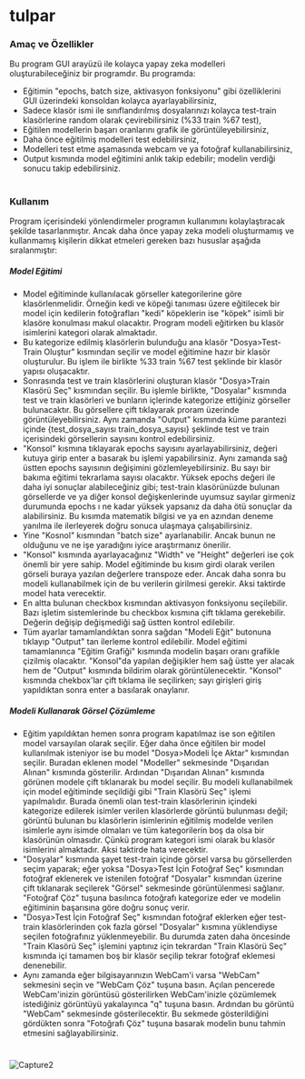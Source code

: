 # tulpar
### Amaç ve Özellikler
Bu program GUI arayüzü ile kolayca yapay zeka modelleri oluşturabileceğiniz bir programdır. Bu programda:
- Eğitimin "epochs, batch size, aktivasyon fonksiyonu" gibi özelliklerini GUI üzerindeki konsoldan kolayca ayarlayabilirsiniz,
- Sadece klasör ismi ile sınıflandırılmış dosyalarınızı kolayca test-train klasörlerine random olarak çevirebilirsiniz (%33 train %67 test),
- Eğitilen modellerin başarı oranlarını grafik ile görüntüleyebilirsiniz,
- Daha önce eğitilmiş modelleri test edebilirsiniz,
- Modelleri test etme aşamasında webcam ve ya fotoğraf kullanabilirsiniz,
- Output kısmında model eğitimini anlık takip edebilir; modelin verdiği sonucu takip edebilirsiniz.
# 
### Kullanım
Program içerisindeki yönlendirmeler programın kullanımını kolaylaştıracak şekilde tasarlanmıştır. Ancak daha önce yapay zeka modeli oluşturmamış ve kullanmamış kişilerin dikkat etmeleri gereken bazı hususlar aşağıda sıralanmıştır:
##### Model Eğitimi
- Model eğitiminde kullanılacak görseller kategorilerine göre klasörlenmelidir. Örneğin kedi ve köpeği tanıması üzere eğitilecek bir model için kedilerin fotoğrafları "kedi" köpeklerin ise "köpek" isimli bir klasöre konulması makul olacaktır. Program modeli eğitirken bu klasör isimlerini kategori olarak almaktadır. 
- Bu kategorize edilmiş klasörlerin bulunduğu ana klasör "Dosya>Test-Train Oluştur" kısmından seçilir ve model eğitimine hazır bir klasör oluşturulur. Bu işlem ile birlikte %33 train %67 test şeklinde bir klasör yapısı oluşacaktır. 
- Sonrasında test ve train klasörlerini oluşturan klasör "Dosya>Train Klasörü Seç" kısmından seçilir. Bu işlemle birlikte, "Dosyalar" kısmında test ve train klasörleri ve bunların içlerinde kategorize ettiğiniz görseller bulunacaktır. Bu görsellere çift tıklayarak proram üzerinde görüntüleyebilirsiniz. Aynı zamanda "Output" kısmında küme parantezi içinde {test_dosya_sayısı train_dosya_sayısı} şeklinde test ve train içerisindeki görsellerin sayısını kontrol edebilirsiniz.
- "Konsol" kısmına tıklayarak epochs sayısını ayarlayabilirsiniz, değeri kutuya girip enter a basarak bu işlemi yapabilirsiniz. Aynı zamanda sağ üstten epochs sayısının değişimini gözlemleyebilirsiniz. Bu sayı bir bakıma eğitimi tekrarlama sayısı olacaktır. Yüksek epochs değeri ile daha iyi sonuçlar alabileceğiniz gibi; test-train klasörünüzde bulunan görsellerde ve ya diğer konsol değişkenlerinde uyumsuz sayılar girmeniz durumunda epochs ı ne kadar yüksek yapsanız da daha ötü sonuçlar da alabilirsiniz. Bu kısımda matematik bilgisi ve ya en azından deneme yanılma ile ilerleyerek doğru sonuca ulaşmaya çalışabilirsiniz.
- Yine "Kosnol" kısmından "batch size" ayarlanabilir. Ancak bunun ne olduğunu ve ne işe yaradığını iyice araştırmanız önerilir.
- "Konsol" kısmında ayarlayacağınız "Width" ve "Height" değerleri ise çok önemli bir yere sahip. Model eğitiminde bu kısım girdi olarak verilen görseli buraya yazılan değerlere transpoze eder. Ancak daha sonra bu modeli kullanabilmek için de bu verilerin girilmesi gerekir. Aksi taktirde model hata verecektir. 
- En altta bulunan checkbox kısmından aktivasyon fonksiyonu seçilebilir. Bazı işletim sistemlerinde bu checkbox kısmına çift tıklama gerekebilir. Değerin değişip değişmediği sağ üstten kontrol edilebilir.
- Tüm ayarlar tamamlandıktan sonra sağdan "Modeli Eğit" butonuna tıklayıp "Output" tan ilerleme kontrol edilebilir. Model eğitimi tamamlanınca "Eğitim Grafiği" kısmında modelin başarı oranı grafikle çizilmiş olacaktır.
"Konsol"da yapılan değişikler hem sağ üstte yer alacak hem de "Output" kısmında bildirim olarak görüntülenecektir. "Konsol" kısmında chekbox'lar çift tıklama ile seçilirken; sayı girişleri giriş yapıldıktan sonra enter a basılarak onaylanır.
##### Modeli Kullanarak Görsel Çözümleme
- Eğitim yapıldıktan hemen sonra program kapatılmaz ise son eğitilen model varsayılan olarak seçilir. Eğer daha önce eğitilen bir model kullanılmak isteniyor ise bu model "Dosya>Modeli İçe Aktar" kısmından seçilir. Buradan eklenen model "Modeller" sekmesinde "Dışarıdan Alınan" kısmında gösterilir. Ardından "Dışarıdan Alınan" kısmında görünen modele çift tıklanarak bu model seçilir. Bu modeli kullanabilmek için model eğitiminde seçildiği gibi "Train Klasörü Seç" işlemi yapılmalıdır. Burada önemli olan test-train klasörlerinin içindeki kategorize edilerek isimler verilen klasörlerde görüntü bulunması değil; görüntü bulunan bu klasörlerin isimlerinin eğitilmiş modelde verilen isimlerle aynı isimde olmaları ve tüm kategorilerin boş da olsa bir klasörünün olmasıdır. Çünkü program kategori ismi olarak bu klasör isimlerini almaktadır. Aksi taktirde hata verecektir. 
- "Dosyalar" kısmında şayet test-train içinde görsel varsa bu görsellerden seçim yaparak; eğer yoksa "Dosya>Test İçin Fotoğraf Seç" kısmından fotoğraf eklenerek ve istenilen fotoğraf "Dosyalar" kısmından üzerine çift tıklanarak seçilerek "Görsel" sekmesinde görüntülenmesi sağlanır. "Fotoğraf Çöz" tuşuna basılınca fotoğrafı kategorize eder ve modelin eğitiminin başarısına göre doğru sonuç verir. 
- "Dosya>Test İçin Fotoğraf Seç" kısmından fotoğraf eklerken eğer test-train klasörlerinden çok fazla görsel "Dosyalar" kısmına yüklendiyse seçilen fotoğrafınız yüklenmeyebilir. Bu durumda zaten daha öncesinde "Train Klasörü Seç" işlemini yaptınız için tekrardan "Train Klasörü Seç" kısmında içi tamamen boş bir klasör seçilip tekrar fotoğraf eklemesi denenebilir. 
- Aynı zamanda eğer bilgisayarınızın WebCam'i varsa "WebCam" sekmesini seçin ve "WebCam Çöz" tuşuna basın. Açılan pencerede WebCam'inizin görüntüsü gösterilirken WebCam'inizle çözümlemek istediğiniz görüntüyü yakalayınca "q" tuşuna basın. Ardından bu görüntü "WebCam" sekmesinde gösterilecektir. Bu sekmede gösterildiğini gördükten sonra "Fotoğrafı Çöz" tuşuna basarak modelin bunu tahmin etmesini sağlayabilirsiniz. 
#
![Capture2](https://user-images.githubusercontent.com/71699856/193470107-5970c602-868a-4a7b-8d88-185205dd3cd1.PNG)
